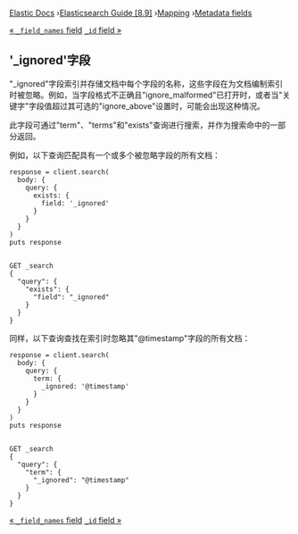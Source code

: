 

[Elastic Docs](/guide/) ›[Elasticsearch Guide [8.9]](index.md)
›[Mapping](mapping.md) ›[Metadata fields](mapping-fields.md)

[« `_field_names` field](mapping-field-names-field.md) [`_id` field
»](mapping-id-field.md)

## '_ignored'字段

"_ignored"字段索引并存储文档中每个字段的名称，这些字段在为文档编制索引时被忽略。例如，当字段格式不正确且"ignore_malformed"已打开时，或者当"关键字"字段值超过其可选的"ignore_above"设置时，可能会出现这种情况。

此字段可通过"term"、"terms"和"exists"查询进行搜索，并作为搜索命中的一部分返回。

例如，以下查询匹配具有一个或多个被忽略字段的所有文档：

    
    
    response = client.search(
      body: {
        query: {
          exists: {
            field: '_ignored'
          }
        }
      }
    )
    puts response
    
    
    GET _search
    {
      "query": {
        "exists": {
          "field": "_ignored"
        }
      }
    }

同样，以下查询查找在索引时忽略其"@timestamp"字段的所有文档：

    
    
    response = client.search(
      body: {
        query: {
          term: {
            _ignored: '@timestamp'
          }
        }
      }
    )
    puts response
    
    
    GET _search
    {
      "query": {
        "term": {
          "_ignored": "@timestamp"
        }
      }
    }

[« `_field_names` field](mapping-field-names-field.md) [`_id` field
»](mapping-id-field.md)
